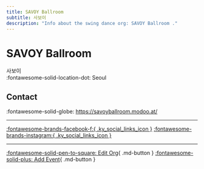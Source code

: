 ```yaml
---
title: SAVOY Ballroom 
subtitle: 사보이
description: "Info about the swing dance org: SAVOY Ballroom ."
---
```


# SAVOY Ballroom 

사보이  
:fontawesome-solid-location-dot: Seoul  


## Contact

:fontawesome-solid-globe: <https://savoyballroom.modoo.at/>  

---

 [:fontawesome-brands-facebook-f:{ .ky_social_links_icon }](https://www.facebook.com/SAVOYBALLROOMSwingBar) [:fontawesome-brands-instagram:{ .ky_social_links_icon }](https://instagram.com/_savoy_ballroom)

---

[:fontawesome-solid-pen-to-square: Edit Org](https://github.com/swingdance/orgs/issues/new?assignees=&labels=update+org&projects=&template=03-update_entity.yml&title=Update%20Org%3A%20ko_KR%20%E2%80%A2%20SAVOY%20Ballroom%C2%A0&region=ko_KR&id=savoy-ballroom&name=SAVOY%20Ballroom%C2%A0){ .md-button } [:fontawesome-solid-plus: Add Event](https://github.com/swingdance/events/issues/new?assignees=&labels=add+event&projects=&template=02-add_entity.yml&title=Add%20Event%3A%20ko_KR%20%E2%80%A2%20%3CName%3E&region=ko_KR&province=Seoul&city=Seoul&org_id=savoy-ballroom){ .md-button }
